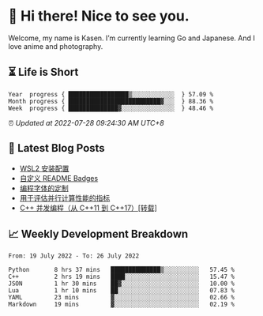 <h1>👋 Hi there! Nice to see you.</h1>

Welcome, my name is Kasen. I’m currently learning Go and Japanese. And I love anime and photography.


## ⏳ Life is Short

<!-- Start of Time Progress Bar -->
``` text
Year  progress { █████████████████▒░░░░░░░░░░░░  } 57.09 %
Month progress { ██████████████████████████▓░░░  } 88.36 %
Week  progress { ██████████████▓░░░░░░░░░░░░░░░  } 48.46 %
```

⏰ *Updated at 2022-07-28 09:24:30 AM UTC+8*

<!-- End of Time Progress Bar -->

## 📝 Latest Blog Posts

<!-- BLOG-POST-LIST:START -->
- [WSL2 安装配置](https://blog.imkasen.com/wsl2-config.html)
- [自定义 README Badges](https://blog.imkasen.com/custom-readme-badges.html)
- [编程字体的定制](https://blog.imkasen.com/coding-fonts-configuration.html)
- [用于评估并行计算性能的指标](https://blog.imkasen.com/parallel-performance-metrics.html)
- [C++ 并发编程（从 C++11 到 C++17）[转载]](https://blog.imkasen.com/cpp-concurrency.html)
<!-- BLOG-POST-LIST:END -->

## 📈 Weekly Development Breakdown

<!--START_SECTION:waka-->

```text
From: 19 July 2022 - To: 26 July 2022

Python       8 hrs 37 mins   ██████████████▒░░░░░░░░░░   57.45 %
C++          2 hrs 19 mins   ████░░░░░░░░░░░░░░░░░░░░░   15.47 %
JSON         1 hr 30 mins    ██▓░░░░░░░░░░░░░░░░░░░░░░   10.00 %
Lua          1 hr 10 mins    ██░░░░░░░░░░░░░░░░░░░░░░░   07.83 %
YAML         23 mins         ▓░░░░░░░░░░░░░░░░░░░░░░░░   02.66 %
Markdown     19 mins         ▓░░░░░░░░░░░░░░░░░░░░░░░░   02.19 %
```

<!--END_SECTION:waka-->
